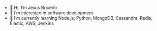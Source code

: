 - 👋 Hi, I’m Jesus Briceño
- 👀 I’m interested in software development
- 🌱 I’m currently learning Node.js, Python, MongoDB, Cassandra, Redis, Elastic, AWS, Jenkins

<!---
jabriceno/jabriceno is a ✨ special ✨ repository because its `README.md` (this file) appears on your GitHub profile.
You can click the Preview link to take a look at your changes.
--->
